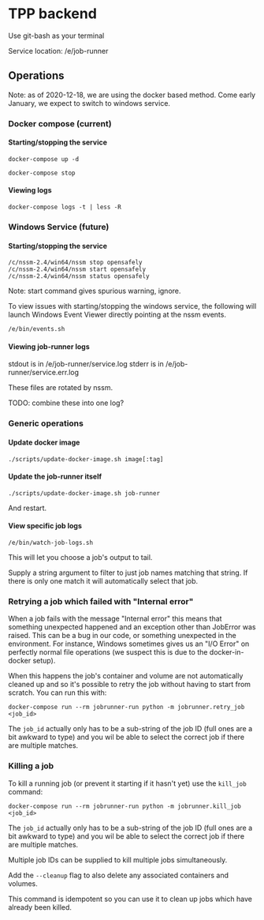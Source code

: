 # TPP backend

Use git-bash as your terminal

Service location: /e/job-runner

## Operations

Note: as of 2020-12-18, we are using the docker based method. Come early
January, we expect to switch to windows service.

### Docker compose (current)

#### Starting/stopping the service

    docker-compose up -d

    docker-compose stop

#### Viewing logs

    docker-compose logs -t | less -R

### Windows Service (future)


#### Starting/stopping the service

    /c/nssm-2.4/win64/nssm stop opensafely
    /c/nssm-2.4/win64/nssm start opensafely
    /c/nssm-2.4/win64/nssm status opensafely

Note: start command gives spurious warning, ignore.

To view issues with starting/stopping the windows service, the following will
launch Windows Event Viewer directly pointing at the nssm events.

    /e/bin/events.sh

#### Viewing job-runner logs

stdout is in /e/job-runner/service.log
stderr is in /e/job-runner/service.err.log

These files are rotated by nssm.

TODO: combine these into one log?

### Generic operations

#### Update docker image

    ./scripts/update-docker-image.sh image[:tag]

#### Update the job-runner itself

    ./scripts/update-docker-image.sh job-runner

And restart.

#### View specific job logs

    /e/bin/watch-job-logs.sh

This will let you choose a job's output to tail.

Supply a string argument to filter to just job names matching that
string. If there is only one match it will automatically select that
job.


### Retrying a job which failed with "Internal error"

When a job fails with the message "Internal error" this means that
something unexpected happened and an exception other than JobError was
raised. This can be a bug in our code, or something unexpected in the
environment. For instance, Windows sometimes gives us an "I/O Error" on
perfectly normal file operations (we suspect this is due to the
docker-in-docker setup).

When this happens the job's container and volume are not
automatically cleaned up and so it's possible to retry the job without
having to start from scratch. You can run this with:

    docker-compose run --rm jobrunner-run python -m jobrunner.retry_job <job_id>

The `job_id` actually only has to be a sub-string of the job ID (full
ones are a bit awkward to type) and you wil be able to select the
correct job if there are multiple matches.


### Killing a job

To kill a running job (or prevent it starting if it hasn't yet) use the
`kill_job` command:

    docker-compose run --rm jobrunner-run python -m jobrunner.kill_job <job_id>

The `job_id` actually only has to be a sub-string of the job ID (full
ones are a bit awkward to type) and you wil be able to select the
correct job if there are multiple matches.

Multiple job IDs can be supplied to kill multiple jobs simultaneously.

Add the `--cleanup` flag to also delete any associated containers and
volumes.

This command is idempotent so you can use it to clean up jobs which have
already been killed.
